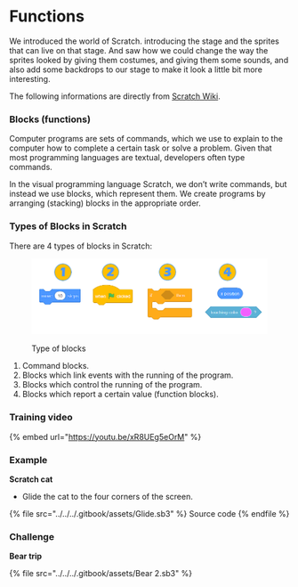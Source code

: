 # Functions

We introduced the world of Scratch. introducing the stage and the sprites that can live on that stage. And saw how we could change the way the sprites looked by giving them costumes, and giving them some sounds, and also add some backdrops to our stage to make it look a little bit more interesting.



The following informations are directly from [Scratch Wiki](https://petlja.org/biblioteka/r/lekcije/BlockBasedProgScratch/blocks).

### Blocks (functions)

Computer programs are sets of commands, which we use to explain to the computer how to complete a certain task or solve a problem. Given that most programming languages ​​are textual, developers often type commands.

In the visual programming language Scratch, we don’t write commands, but instead we use blocks, which represent them. We create programs by arranging (stacking) blocks in the appropriate order.

### Types of Blocks in Scratch

There are 4 types of blocks in Scratch:

<figure><img src="../../../.gitbook/assets/image.png" alt=""><figcaption><p>Type of blocks</p></figcaption></figure>

1. Command blocks.
2. Blocks which link events with the running of the program.
3. Blocks which control the running of the program.
4. Blocks which report a certain value (function blocks).

### Training video

{% embed url="https://youtu.be/xR8UEg5eOrM" %}

### Example

**Scratch cat**

* Glide the cat to the four corners of the screen.

{% file src="../../../.gitbook/assets/Glide.sb3" %}
Source code
{% endfile %}

### Challenge

**Bear trip**

{% file src="../../../.gitbook/assets/Bear 2.sb3" %}
